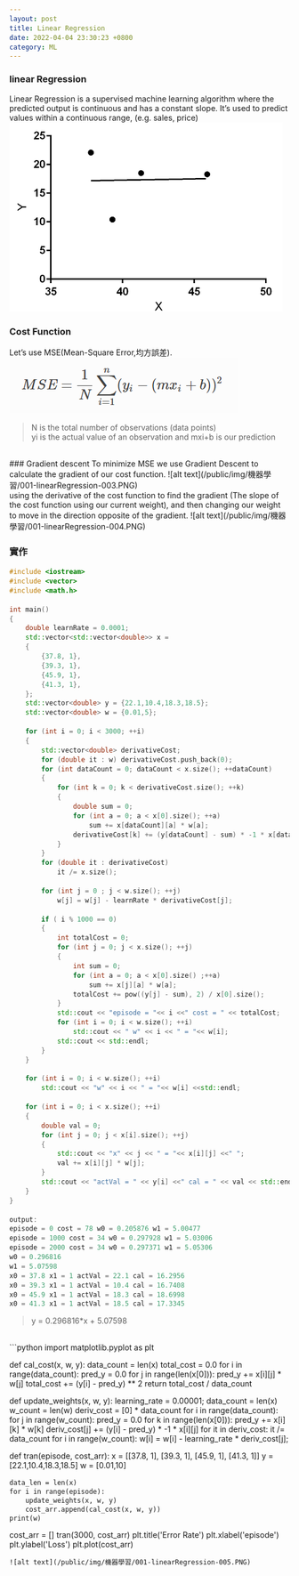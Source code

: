 ```yaml
---
layout: post
title: Linear Regression
date: 2022-04-04 23:30:23 +0800
category: ML
---
```

### linear Regression
Linear Regression is a supervised machine learning algorithm where the predicted output is continuous and has a constant slope. It’s used to predict values within a continuous range, (e.g. sales, price) 
![alt text](/public/img/機器學習/001-linearRegression-001.PNG)
<br>
### Cost Function 
Let’s use MSE(Mean-Square Error,均方誤差).
<br>
![alt text](/public/img/機器學習/001-linearRegression-002.PNG)
> N is the total number of observations (data points)      
> yi is the actual value of an observation and mxi+b is our prediction    
 
<br>
### Gradient descent
To minimize MSE we use Gradient Descent to calculate the gradient of our cost function. 
![alt text](/public/img/機器學習/001-linearRegression-003.PNG)
<br>
using the derivative of the cost function to find the gradient 
(The slope of the cost function using our current weight), 
and then changing our weight to move in the direction opposite of the gradient.
![alt text](/public/img/機器學習/001-linearRegression-004.PNG)

### 實作
```c++
#include <iostream>
#include <vector>
#include <math.h>

int main()
{
    double learnRate = 0.0001;
    std::vector<std::vector<double>> x = 
    {
        {37.8, 1},
        {39.3, 1},
        {45.9, 1},
        {41.3, 1},
    };
    std::vector<double> y = {22.1,10.4,18.3,18.5}; 
    std::vector<double> w = {0.01,5}; 

    for (int i = 0; i < 3000; ++i)
    {
        std::vector<double> derivativeCost;
        for (double it : w) derivativeCost.push_back(0);
        for (int dataCount = 0; dataCount < x.size(); ++dataCount)
        {
            for (int k = 0; k < derivativeCost.size(); ++k)
            {
                double sum = 0;
                for (int a = 0; a < x[0].size(); ++a)
                    sum += x[dataCount][a] * w[a];       
                derivativeCost[k] += (y[dataCount] - sum) * -1 * x[dataCount][k];
            }
        }
        for (double it : derivativeCost)
            it /= x.size();
        
        for (int j = 0 ; j < w.size(); ++j)
            w[j] = w[j] - learnRate * derivativeCost[j];
        
        if ( i % 1000 == 0)
        {
            int totalCost = 0;
            for (int j = 0; j < x.size(); ++j)
            {
                int sum = 0;
                for (int a = 0; a < x[0].size() ;++a)
                    sum += x[j][a] * w[a];  
                totalCost += pow((y[j] - sum), 2) / x[0].size();
            }
            std::cout << "episode = "<< i <<" cost = " << totalCost;
            for (int i = 0; i < w.size(); ++i)
                std::cout << " w" << i << " = "<< w[i];
            std::cout << std::endl;    
        }
    }
    
    for (int i = 0; i < w.size(); ++i)
        std::cout << "w" << i << " = "<< w[i] <<std::endl;
        
    for (int i = 0; i < x.size(); ++i)
    {
        double val = 0;
        for (int j = 0; j < x[i].size(); ++j)
        {
            std::cout << "x" << j << " = "<< x[i][j] <<" ";
            val += x[i][j] * w[j];
        }
        std::cout << "actVal = " << y[i] <<" cal = " << val << std::endl;      
    }    
}

output:
episode = 0 cost = 78 w0 = 0.205876 w1 = 5.00477
episode = 1000 cost = 34 w0 = 0.297928 w1 = 5.03006
episode = 2000 cost = 34 w0 = 0.297371 w1 = 5.05306
w0 = 0.296816
w1 = 5.07598
x0 = 37.8 x1 = 1 actVal = 22.1 cal = 16.2956
x0 = 39.3 x1 = 1 actVal = 10.4 cal = 16.7408
x0 = 45.9 x1 = 1 actVal = 18.3 cal = 18.6998
x0 = 41.3 x1 = 1 actVal = 18.5 cal = 17.3345
```
> y = 0.296816*x + 5.07598    

<br>
```python
import matplotlib.pyplot as plt

def cal_cost(x, w, y):
    data_count = len(x)
    total_cost = 0.0
    for i in range(data_count):
        pred_y = 0.0
        for j in range(len(x[0])):
            pred_y += x[i][j] * w[j]
        total_cost += (y[i] - pred_y) ** 2 
    return total_cost / data_count  

def update_weights(x, w, y):
    learning_rate = 0.00001;
    data_count = len(x)
    w_count = len(w)
    deriv_cost = [0] * data_count
    for i in range(data_count):
        for j in range(w_count):
            pred_y = 0.0
            for k in range(len(x[0])):
                pred_y += x[i][k] * w[k]
        deriv_cost[j] += (y[i] - pred_y) * -1 * x[i][j]
    for it in deriv_cost:
        it /= data_count
    for i in range(w_count): 
        w[i] = w[i] - learning_rate * deriv_cost[j];
    
def tran(episode, cost_arr):
    x = [[37.8, 1],
         [39.3, 1],
         [45.9, 1],
         [41.3, 1]]
    y = [22.1,10.4,18.3,18.5]
    w = [0.01,10]
   
    data_len = len(x)
    for i in range(episode):
        update_weights(x, w, y) 
        cost_arr.append(cal_cost(x, w, y))
    print(w)

cost_arr = []
tran(3000, cost_arr)
plt.title('Error Rate')
plt.xlabel('episode')
plt.ylabel('Loss')
plt.plot(cost_arr)    
```
![alt text](/public/img/機器學習/001-linearRegression-005.PNG)

